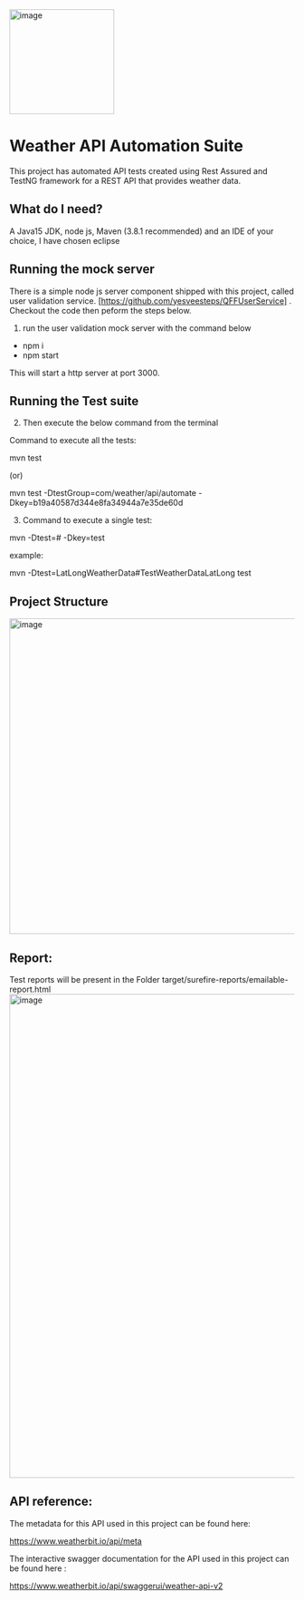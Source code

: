 <img width="185" alt="image" src="https://user-images.githubusercontent.com/22021276/222979563-dfebbe9b-d342-4e0b-8b2d-a67543891023.png">

<h1> Weather API Automation Suite </h1>

This project has automated API tests created using Rest Assured and TestNG framework for a REST API that provides weather data.

<h2> What do I need? </h2>

A Java15 JDK, node js, Maven (3.8.1 recommended) and an IDE of your choice, I have chosen eclipse

<h2> Running the mock server </h2>

There is a simple node js server component shipped with this project, called user validation service. [https://github.com/yesveesteps/QFFUserService] . Checkout the code then peform the steps below.

1) run the user validation mock server with the command below

- npm i
- npm start

This will start a http server at port 3000.

<h2> Running the Test suite </h2>

2) Then execute the below command from the terminal

Command to execute all the tests:

mvn test

(or)

mvn test -DtestGroup=com/weather/api/automate -Dkey=b19a40587d344e8fa34944a7e35de60d

3) Command to execute a single test:

mvn -Dtest=<classname>#<method name> -Dkey=<key>test

example:

mvn -Dtest=LatLongWeatherData#TestWeatherDataLatLong test

<h2> Project Structure </h2>
  
<img width="557" alt="image" src="https://user-images.githubusercontent.com/22021276/222982299-b4e15f57-dac7-4154-89b7-a66aa852608c.png">


<h2> Report: </h2>

Test reports will be present in the Folder target/surefire-reports/emailable-report.html
  <img width="854" alt="image" src="https://user-images.githubusercontent.com/22021276/222979205-9a77c3ea-1554-4e37-bd2e-c01401b85e60.png">

  <h2> API reference: </h2>

The metadata for this API used in this project can be found here: 

https://www.weatherbit.io/api/meta

The interactive swagger documentation for the API used in this project can be found here :

https://www.weatherbit.io/api/swaggerui/weather-api-v2

